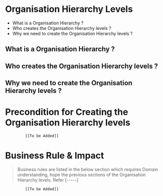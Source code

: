 # Organisation Hierarchy Levels

* What is a Organisation Hierarchy ?
* Who creates the Organisation Hierarchy levels ?
* Why we need to create the Organisation Hierarchy levels ? 


## What is a Organisation Hierarchy   ?

## Who creates the Organisation Hierarchy levels ?

## Why we need to create the Organisation Hierarchy levels ? 


# Precondition for Creating the Organisation Hierarchy levels 




             [[To be Added]]
 




# Business Rule & Impact 

> Business rules are listed in the below section which requires Domain understanding, hope the previous sections of the Organisation Hierarchy levels. Refer [-----]


             [[To be Added]]
 


